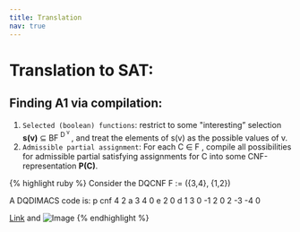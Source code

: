```yaml
---
title: Translation
nav: true
---
```


# Translation to SAT:

## Finding A1 via compilation:

   1. `Selected (boolean) functions`: restrict to some "interesting” selection **s(v)** ⊆ BF<sup> D<sup> v</sup> </sup>, and treat the elements of s(v) as the possible values of v.
   2. `Admissible partial assignment`: For each C ∈ F , compile all possibilities for admissible partial satisfying assignments for C into some CNF-representation **P(C)**.

{% highlight ruby %}
  Consider the DQCNF 
  F := ({3,4}, {1,2})

  A DQDIMACS code is:
  p cnf 4 2
  a 3 4 0
  e 2 0
  d 1 3 0
  -1 2 0
  2 -3 -4 0

[Link](url) and ![Image](src)
{% endhighlight %}

